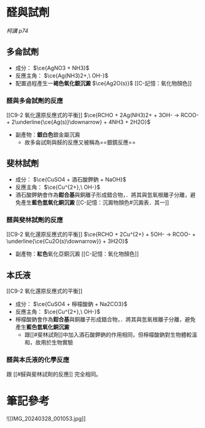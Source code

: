 # 醛與試劑
*柯講 p74*
## 多侖試劑
- 成分： $\ce{AgNO3 + NH3}$
- 反應主角： $\ce{Ag(NH3)2+,\ OH-}$
- 配置過程產生一**褐色氧化銀沉澱** $\ce{Ag2O(s)}$ [[C-記憶：氧化物顏色]]
### 醛與多侖試劑的反應 
[[C9-2 氧化還原反應式的平衡]]
$\ce{RCHO + 2Ag(NH3)2+ + 3OH- -> RCOO- + 2\underline{\ce{Ag(s)}\downarrow} + 4NH3 + 2H2O}$
- 副產物：**銀白色**銀金屬沉澱
	- 故多侖試劑與醛的反應又被稱為==銀鏡反應==
## 斐林試劑
- 成分： $\ce{CuSO4 + 酒石酸鉀鈉 + NaOH}$
- 反應主角： $\ce{Cu^{2+},\ OH-}$
- 酒石酸鉀鈉會作為**鉗合基**與銅離子形成錯合物，．將其與氫氧根離子分離，避免產生**藍色氫氧化銅沉澱** [[C-記憶：沉澱物顏色#沉澱表．其一]]
### 醛與斐林試劑的反應
[[C9-2 氧化還原反應式的平衡]]
$\ce{RCHO + 2Cu^{2+} + 5OH- -> RCOO- + \underline{\ce{Cu2O(s)\downarrow}} + 3H2O}$
- 副產物：**紅色**氧化亞銅沉澱 [[C-記憶：氧化物顏色]]

## 本氏液
[[C9-2 氧化還原反應式的平衡]]
- 成分： $\ce{CuSO4 + 檸檬酸鈉 + Na2CO3}$
- 反應主角： $\ce{Cu^{2+},\ OH-}$
- 檸檬酸鈉會作為**鉗合基**與銅離子形成錯合物，．將其與氫氧根離子分離，避免產生**藍色氫氧化銅沉澱**
	- 跟[[#斐林試劑]]中加入酒石酸鉀鈉的作用相同，但檸檬酸鈉對生物體較溫和，故用於生物實驗
### 醛與本氏液的化學反應
跟 [[#醛與斐林試劑的反應]] 完全相同。

# 筆記參考
![[IMG_20240328_001053.jpg]]